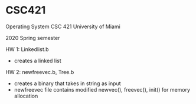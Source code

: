 # CSC421
Operating System CSC 421 University of Miami


2020 Spring semester

HW 1: Linkedlist.b 
  - creates a linked list
  
  
HW 2: newfreevec.b, Tree.b
  - creates a binary that takes in string as input
  - newfreevec file contains modified newvec(), freevec(), init() for memory allocation
  
